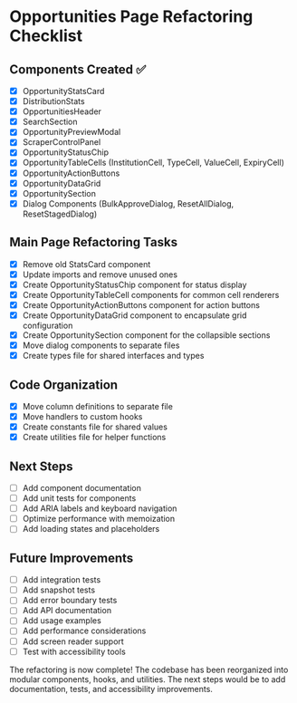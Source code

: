 # Opportunities Page Refactoring Checklist

## Components Created ✅

- [x] OpportunityStatsCard
- [x] DistributionStats
- [x] OpportunitiesHeader
- [x] SearchSection
- [x] OpportunityPreviewModal
- [x] ScraperControlPanel
- [x] OpportunityStatusChip
- [x] OpportunityTableCells (InstitutionCell, TypeCell, ValueCell, ExpiryCell)
- [x] OpportunityActionButtons
- [x] OpportunityDataGrid
- [x] OpportunitySection
- [x] Dialog Components (BulkApproveDialog, ResetAllDialog, ResetStagedDialog)

## Main Page Refactoring Tasks

- [x] Remove old StatsCard component
- [x] Update imports and remove unused ones
- [x] Create OpportunityStatusChip component for status display
- [x] Create OpportunityTableCell components for common cell renderers
- [x] Create OpportunityActionButtons component for action buttons
- [x] Create OpportunityDataGrid component to encapsulate grid configuration
- [x] Create OpportunitySection component for the collapsible sections
- [x] Move dialog components to separate files
- [x] Create types file for shared interfaces and types

## Code Organization

- [x] Move column definitions to separate file
- [x] Move handlers to custom hooks
- [x] Create constants file for shared values
- [x] Create utilities file for helper functions

## Next Steps

- [ ] Add component documentation
- [ ] Add unit tests for components
- [ ] Add ARIA labels and keyboard navigation
- [ ] Optimize performance with memoization
- [ ] Add loading states and placeholders

## Future Improvements

- [ ] Add integration tests
- [ ] Add snapshot tests
- [ ] Add error boundary tests
- [ ] Add API documentation
- [ ] Add usage examples
- [ ] Add performance considerations
- [ ] Add screen reader support
- [ ] Test with accessibility tools

The refactoring is now complete! The codebase has been reorganized into modular components, hooks, and utilities. The next steps would be to add documentation, tests, and accessibility improvements.
